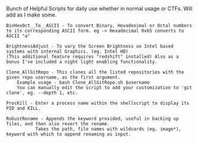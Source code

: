 Bunch of Helpful Scripts for daily use whether in normal usage or CTFs. Will add as I make some.

	BinHexOct__To__ASCII - To convert Binary, Hexadeximal or Octal numbers to its corresponding ASCII form. eg -> Hexadecimal 0x65 converts to ASCII "a"
	
	BrightnessAdjust - To vary the Screen Brightness on Intel based systems with internal Graphics. (eg. Intel HD)
	(This additional feature requires "redshift" installed) Also as a bonus I've included a night light enabling functionality.
	
	Clone_AllGitRepo - This clones all the listed repositories with the given repo username, as the first argument.
		Example usage - bash Clone_AllGitRepo.sh $username
		You can manually edit the script to add your customization to 'git clone', eg. --depth 1, etc.
	
	ProcKill - Enter a process name within the shellscript to display its PID and KILL.

	RobustRename - Appends the keyword provided, useful in backing up files, and then also revert the rename.
		       Takes the path, file names with wildcards (eg. image*), keyword with which to append renaming as input.
